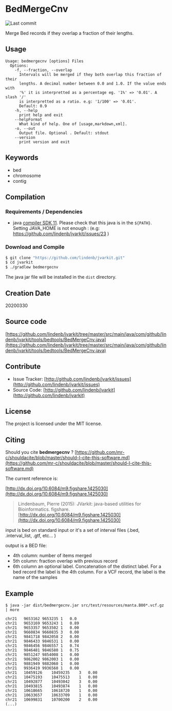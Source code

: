 # BedMergeCnv

![Last commit](https://img.shields.io/github/last-commit/lindenb/jvarkit.png)

Merge Bed records if they overlap a fraction of their lengths.


## Usage

```
Usage: bedmergecnv [options] Files
  Options:
    -f, --fraction, --overlap
      Intervals will be merged if they both overlap this fraction of their 
      lengths. A decimal number between 0.0 and 1.0. If the value ends with 
      '%' it is interpretted as a percentage eg. '1%' => '0.01'. A slash '/' 
      is interpretted as a ratio. e.g: '1/100' => '0.01'.
      Default: 0.9
    -h, --help
      print help and exit
    --helpFormat
      What kind of help. One of [usage,markdown,xml].
    -o, --out
      Output file. Optional . Default: stdout
    --version
      print version and exit

```


## Keywords

 * bed
 * chromosome
 * contig


## Compilation

### Requirements / Dependencies

* java [compiler SDK 11](https://jdk.java.net/11/). Please check that this java is in the `${PATH}`. Setting JAVA_HOME is not enough : (e.g: https://github.com/lindenb/jvarkit/issues/23 )


### Download and Compile

```bash
$ git clone "https://github.com/lindenb/jvarkit.git"
$ cd jvarkit
$ ./gradlew bedmergecnv
```

The java jar file will be installed in the `dist` directory.


## Creation Date

20200330

## Source code 

[https://github.com/lindenb/jvarkit/tree/master/src/main/java/com/github/lindenb/jvarkit/tools/bedtools/BedMergeCnv.java](https://github.com/lindenb/jvarkit/tree/master/src/main/java/com/github/lindenb/jvarkit/tools/bedtools/BedMergeCnv.java)


## Contribute

- Issue Tracker: [http://github.com/lindenb/jvarkit/issues](http://github.com/lindenb/jvarkit/issues)
- Source Code: [http://github.com/lindenb/jvarkit](http://github.com/lindenb/jvarkit)

## License

The project is licensed under the MIT license.

## Citing

Should you cite **bedmergecnv** ? [https://github.com/mr-c/shouldacite/blob/master/should-I-cite-this-software.md](https://github.com/mr-c/shouldacite/blob/master/should-I-cite-this-software.md)

The current reference is:

[http://dx.doi.org/10.6084/m9.figshare.1425030](http://dx.doi.org/10.6084/m9.figshare.1425030)

> Lindenbaum, Pierre (2015): JVarkit: java-based utilities for Bioinformatics. figshare.
> [http://dx.doi.org/10.6084/m9.figshare.1425030](http://dx.doi.org/10.6084/m9.figshare.1425030)


input is bed on standard input or it's a set of interval files (.bed, .interval_list, .gtf, etc... )

output is a BED file:

* 4th column: number of items merged
* 5th column: fraction overlap with previous record
* 6th column an optional label. Concatenation of the distinct label. For a bed record the label is the 4th column. For a VCF record, the label is the name of the samples

## Example

```
$ java -jar dist/bedmergecnv.jar src/test/resources/manta.B00*.vcf.gz | more

chr21	9653162	9653235	1	0.0
chr21	9653169	9653243	1	0.89
chr21	9653357	9653502	1	0.00
chr21	9660834	9660835	3	0.00
chr21	9841718	9842058	2	0.00
chr21	9846433	9846531	1	0.00
chr21	9846456	9846557	1	0.74
chr21	9846481	9846580	1	0.75
chr21	9851247	9854008	1	0.00
chr21	9862002	9862003	1	0.00
chr21	9881949	9882060	1	0.00
chr21	9936419	9936560	1	0.00
chr21	10459126	10459235	3	0.00
chr21	10475193	10475513	1	0.00
chr21	10492877	10493042	3	0.00
chr21	10493815	10493874	1	0.00
chr21	10618665	10618720	1	0.00
chr21	10633657	10633709	1	0.00
chr21	10699831	10700200	2	0.00
(...)
```



